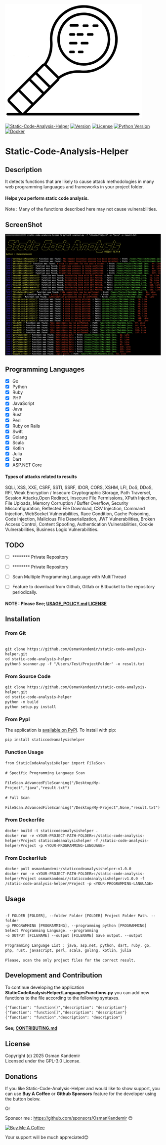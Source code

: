 ![Logo](logo.png)


[![Static-Code-Analysis-Helper](https://img.shields.io/badge/SCA-Helper-red)](https://www.github.com/OsmanKandemir/static-code-analysis-helper)
[![Version](https://img.shields.io/badge/version-1.0.0-blue.svg)](https://github.com/OsmanKandemir/static-code-analysis-helper)
[![License](https://img.shields.io/badge/license-GPL-blue.svg)](https://github.com/OsmanKandemir/static-code-analysis-helper/blob/main/LICENSE)
[![Python Version](https://img.shields.io/badge/python-3.11-green)](https://www.python.org)
[![Docker](https://img.shields.io/badge/docker-build-important.svg?logo=Docker)](https://www.docker.com)


# Static-Code-Analysis-Helper

## Description

It detects functions that are likely to cause attack methodologies in many web programming languages ​​and frameworks in your project folder.

#### Helps you perform static code analysis.

Note : Many of the functions described here may not cause vulnerabilities.

## ScreenShot

![](screen.png)


## Programming Languages

- [x] Go
- [x] Python
- [x] Ruby
- [x] PHP
- [x] JavaScript
- [x] Java
- [x] Rust
- [x] Perl
- [x] Ruby on Rails
- [x] Swift
- [x] Golang
- [x] Scala
- [x] Kotlin
- [x] Julia
- [x] Dart
- [x] ASP.NET Core

#### Types of attacks related to results

SQLi, XSS, XXE, CSRF, SSTI, SSRF, IDOR, CORS, XSHM, LFI, DoS, DDoS, RFI, Weak Encryption / Insecure Cryptographic Storage, Path Traversel, Session Attacks,Open Redirect, Insecure File Permissions, XPath Injection, File Uploads, Memory Corruption / Buffer Overflow, Security Misconfiguration, Reflected File Download, CSV Injection, Command Injection, WebSocket Vulnerabilities, Race Condition, Cache Poisoning, Code Injection, Malicious File Deserialization, JWT Vulnerabilities, Broken Access Control, Content Spoofing, Authentication Vulnerabilities, Cookie Vulnerabilities, Business Logic Vulnerabilities.


## TODO

- [ ] ******** Private Repository
- [ ] ******** Private Repository
- [ ] Scan Multiple Programming Language with MultiThread
- [ ] Feature to download from Github, Gitlab or Bitbucket to the repository periodically.



#### NOTE : Please See; [USAGE_POLICY.md](USAGE_POLICY.md) [LICENSE](LICENSE)

## Installation

### From Git

```

git clone https://github.com/OsmanKandemir/static-code-analysis-helper.git
cd static-code-analysis-helper
python3 scanner.py -f "/Users/Test/ProjectFolder" -o result.txt

```

### From Source Code

```
git clone https://github.com/OsmanKandemir/static-code-analysis-helper.git
cd static-code-analysis-helper
python -m build
python setup.py install
```

### From Pypi

The application is [available on PyPI](https://pypi.org/project/StaticCodeAnalysisHelper/). To install with pip:
```
pip install staticcodeanalysishelper

```
### Function Usage

```
from StaticCodeAnalysisHelper import FileScan

# Specific Programming Language Scan

FileScan.AdvancedFileScanning("/Desktop/My-Project","java","result.txt")

# Full Scan

FileScan.AdvancedFileScanning("/Desktop/My-Project",None,"result.txt")

```

### From Dockerfile

```
docker build -t staticcodeanalysishelper .
docker run -v <YOUR-PROJECT-PATH-FOLDER>:/static-code-analysis-helper/Project staticcodeanalysishelper -f /static-code-analysis-helper/Project -p <YOUR-PROGRAMMING-LANGUAGE>
```

### From DockerHub

```
docker pull osmankandemir/staticcodeanalysishelper:v1.0.0
docker run -v <YOUR-PROJECT-PATH-FOLDER>:/static-code-analysis-helper/Project osmankandemir/staticcodeanalysishelper:v1.0.0 -f /static-code-analysis-helper/Project -p <YOUR-PROGRAMMING-LANGUAGE>
```

## Usage

```

-f FOLDER [FOLDER], --folder Folder [FOLDER] Project Folder Path. --folder
-p PROGRAMMING [PROGRAMMING], --programming python [PROGRAMMING] Select Programming Language. --programming
-o OUTPUT [FILENAME] --output [FILENAME] Save output. --output

Programming Language List : java, asp.net, python, dart, ruby, go, php, rust, javascript, perl, scala, golang, kotlin, julia

Please, scan the only project files for the correct result.

```


## Development and Contribution

To continue developing the application **StaticCodeAnalysisHelper/LanguagesFunctions.py** you can add new functions to the file according to the following syntaxes.

```
{"function": "function()","description": "description"}
{"function": "function[]","description": "description"}
{"function": "function","description": "description"}
```

#### See; [CONTRIBUTING.md](CONTRIBUTING.md)


## License

Copyright (c) 2025 Osman Kandemir \
Licensed under the GPL-3.0 License.

## Donations

If you like Static-Code-Analysis-Helper and would like to show support, you can use **Buy A Coffee** or **Github Sponsors** feature for the developer using the button below.

Or

Sponsor me : https://github.com/sponsors/OsmanKandemir 😊

<a href="https://www.buymeacoffee.com/OsmanKandemir" target="_blank"><img src="https://cdn.buymeacoffee.com/buttons/default-orange.png" alt="Buy Me A Coffee" height="41" width="174"></a>

Your support will be much appreciated😊
